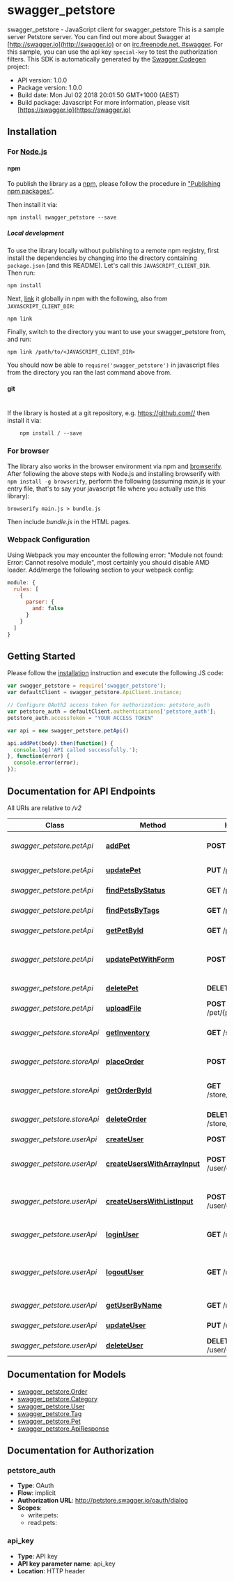 # swagger_petstore

swagger_petstore - JavaScript client for swagger_petstore
This is a sample server Petstore server.  You can find out more about Swagger at [http://swagger.io](http://swagger.io) or on [irc.freenode.net, #swagger](http://swagger.io/irc/).  For this sample, you can use the api key `special-key` to test the authorization filters.
This SDK is automatically generated by the [Swagger Codegen](https://github.com/swagger-api/swagger-codegen) project:

- API version: 1.0.0
- Package version: 1.0.0
- Build date: Mon Jul 02 2018 20:01:50 GMT+1000 (AEST)
- Build package: Javascript
For more information, please visit [https://swagger.io](https://swagger.io)

## Installation

### For [Node.js](https://nodejs.org/)

#### npm

To publish the library as a [npm](https://www.npmjs.com/),
please follow the procedure in ["Publishing npm packages"](https://docs.npmjs.com/getting-started/publishing-npm-packages).

Then install it via:

```shell
npm install swagger_petstore --save
```

##### Local development

To use the library locally without publishing to a remote npm registry, first install the dependencies by changing 
into the directory containing `package.json` (and this README). Let's call this `JAVASCRIPT_CLIENT_DIR`. Then run:

```shell
npm install
```

Next, [link](https://docs.npmjs.com/cli/link) it globally in npm with the following, also from `JAVASCRIPT_CLIENT_DIR`:

```shell
npm link
```

Finally, switch to the directory you want to use your swagger_petstore from, and run:

```shell
npm link /path/to/<JAVASCRIPT_CLIENT_DIR>
```

You should now be able to `require('swagger_petstore')` in javascript files from the directory you ran the last 
command above from.

#### git
#
If the library is hosted at a git repository, e.g.
https://github.com//
then install it via:

```shell
    npm install / --save
```

### For browser

The library also works in the browser environment via npm and [browserify](http://browserify.org/). After following
the above steps with Node.js and installing browserify with `npm install -g browserify`,
perform the following (assuming *main.js* is your entry file, that's to say your javascript file where you actually 
use this library):

```shell
browserify main.js > bundle.js
```

Then include *bundle.js* in the HTML pages.

### Webpack Configuration

Using Webpack you may encounter the following error: "Module not found: Error:
Cannot resolve module", most certainly you should disable AMD loader. Add/merge
the following section to your webpack config:

```javascript
module: {
  rules: [
    {
      parser: {
        amd: false
      }
    }
  ]
}
```

## Getting Started

Please follow the [installation](#installation) instruction and execute the following JS code:

```javascript
var swagger_petstore = require('swagger_petstore');
var defaultClient = swagger_petstore.ApiClient.instance;

// Configure OAuth2 access token for authorization: petstore_auth
var petstore_auth = defaultClient.authentications['petstore_auth'];
petstore_auth.accessToken = "YOUR ACCESS TOKEN"

var api = new swagger_petstore.petApi()

api.addPet(body).then(function() {
  console.log('API called successfully.');
}, function(error) {
  console.error(error);
});

```

## Documentation for API Endpoints

All URIs are relative to */v2*

Class | Method | HTTP request | Description
------------ | ------------- | ------------- | -------------
*swagger_petstore.petApi* | [**addPet**](petApi.md#addPet) | **POST** /pet | Add a new pet to the store
*swagger_petstore.petApi* | [**updatePet**](petApi.md#updatePet) | **PUT** /pet | Update an existing pet
*swagger_petstore.petApi* | [**findPetsByStatus**](petApi.md#findPetsByStatus) | **GET** /pet/findByStatus | Finds Pets by status
*swagger_petstore.petApi* | [**findPetsByTags**](petApi.md#findPetsByTags) | **GET** /pet/findByTags | Finds Pets by tags
*swagger_petstore.petApi* | [**getPetById**](petApi.md#getPetById) | **GET** /pet/{petId} | Find pet by ID
*swagger_petstore.petApi* | [**updatePetWithForm**](petApi.md#updatePetWithForm) | **POST** /pet/{petId} | Updates a pet in the store with form data
*swagger_petstore.petApi* | [**deletePet**](petApi.md#deletePet) | **DELETE** /pet/{petId} | Deletes a pet
*swagger_petstore.petApi* | [**uploadFile**](petApi.md#uploadFile) | **POST** /pet/{petId}/uploadImage | uploads an image
*swagger_petstore.storeApi* | [**getInventory**](storeApi.md#getInventory) | **GET** /store/inventory | Returns pet inventories by status
*swagger_petstore.storeApi* | [**placeOrder**](storeApi.md#placeOrder) | **POST** /store/order | Place an order for a pet
*swagger_petstore.storeApi* | [**getOrderById**](storeApi.md#getOrderById) | **GET** /store/order/{orderId} | Find purchase order by ID
*swagger_petstore.storeApi* | [**deleteOrder**](storeApi.md#deleteOrder) | **DELETE** /store/order/{orderId} | Delete purchase order by ID
*swagger_petstore.userApi* | [**createUser**](userApi.md#createUser) | **POST** /user | Create user
*swagger_petstore.userApi* | [**createUsersWithArrayInput**](userApi.md#createUsersWithArrayInput) | **POST** /user/createWithArray | Creates list of users with given input array
*swagger_petstore.userApi* | [**createUsersWithListInput**](userApi.md#createUsersWithListInput) | **POST** /user/createWithList | Creates list of users with given input array
*swagger_petstore.userApi* | [**loginUser**](userApi.md#loginUser) | **GET** /user/login | Logs user into the system
*swagger_petstore.userApi* | [**logoutUser**](userApi.md#logoutUser) | **GET** /user/logout | Logs out current logged in user session
*swagger_petstore.userApi* | [**getUserByName**](userApi.md#getUserByName) | **GET** /user/{username} | Get user by user name
*swagger_petstore.userApi* | [**updateUser**](userApi.md#updateUser) | **PUT** /user/{username} | Updated user
*swagger_petstore.userApi* | [**deleteUser**](userApi.md#deleteUser) | **DELETE** /user/{username} | Delete user

## Documentation for Models

 - [swagger_petstore.Order](Order.md)
 - [swagger_petstore.Category](Category.md)
 - [swagger_petstore.User](User.md)
 - [swagger_petstore.Tag](Tag.md)
 - [swagger_petstore.Pet](Pet.md)
 - [swagger_petstore.ApiResponse](ApiResponse.md)

## Documentation for Authorization


### petstore_auth

- **Type**: OAuth
- **Flow**: implicit
- **Authorization URL**: http://petstore.swagger.io/oauth/dialog
- **Scopes**: 
  - write:pets: 
  - read:pets: 

### api_key

- **Type**: API key
- **API key parameter name**: api_key
- **Location**: HTTP header

